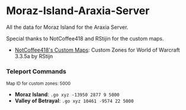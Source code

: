 # Moraz-Island-Araxia-Server

All the data for Moraz Island for the Araxia Server.

Special thanks to NotCoffee418 and RStijin for the custom maps.

- [NotCoffee418's Custom Maps](https://github.com/NotCoffee418/Custom-Maps): Custom Zones for World of Warcraft 3.3.5a by RStijn

### Teleport Commands
<small>Map ID for custom zones: 5000</small>
- **Moraz Island**: `.go xyz -13950 2877 9 5000`
- **Valley of Betrayal**: `.go xyz 10461 -9574 22 5000`

